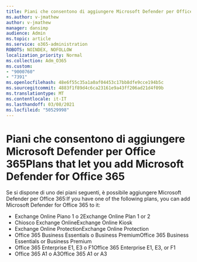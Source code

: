 ```yaml
---
title: Piani che consentono di aggiungere Microsoft Defender per Office 365
ms.author: v-jmathew
author: v-jmathew
manager: dansimp
audience: Admin
ms.topic: article
ms.service: o365-administration
ROBOTS: NOINDEX, NOFOLLOW
localization_priority: Normal
ms.collection: Adm_O365
ms.custom:
- "9000760"
- "7391"
ms.openlocfilehash: 48e6f55c35a1a0af04453c17bb8dfe9cce194b5c
ms.sourcegitcommit: 4883f1f89d4c6ca23161e9a43ff206ad21d4f09b
ms.translationtype: MT
ms.contentlocale: it-IT
ms.lasthandoff: 03/08/2021
ms.locfileid: "50529998"
---
```

# <a name="plans-that-let-you-add-microsoft-defender-for-office-365"></a><span data-ttu-id="f8849-102">Piani che consentono di aggiungere Microsoft Defender per Office 365</span><span class="sxs-lookup"><span data-stu-id="f8849-102">Plans that let you add Microsoft Defender for Office 365</span></span>

<span data-ttu-id="f8849-103">Se si dispone di uno dei piani seguenti, è possibile aggiungere Microsoft Defender per Office 365:</span><span class="sxs-lookup"><span data-stu-id="f8849-103">If you have one of the following plans, you can add Microsoft Defender for Office 365 to it:</span></span>

- <span data-ttu-id="f8849-104">Exchange Online Piano 1 o 2</span><span class="sxs-lookup"><span data-stu-id="f8849-104">Exchange Online Plan 1 or 2</span></span>
- <span data-ttu-id="f8849-105">Chiosco Exchange Online</span><span class="sxs-lookup"><span data-stu-id="f8849-105">Exchange Online Kiosk</span></span>
- <span data-ttu-id="f8849-106">Exchange Online Protection</span><span class="sxs-lookup"><span data-stu-id="f8849-106">Exchange Online Protection</span></span>
- <span data-ttu-id="f8849-107">Office 365 Business Essentials o Business Premium</span><span class="sxs-lookup"><span data-stu-id="f8849-107">Office 365 Business Essentials or Business Premium</span></span>
- <span data-ttu-id="f8849-108">Office 365 Enterprise E1, E3 o F1</span><span class="sxs-lookup"><span data-stu-id="f8849-108">Office 365 Enterprise E1, E3, or F1</span></span>
- <span data-ttu-id="f8849-109">Office 365 A1 o A3</span><span class="sxs-lookup"><span data-stu-id="f8849-109">Office 365 A1 or A3</span></span>
